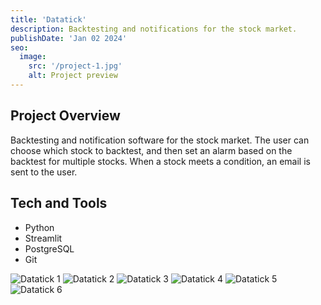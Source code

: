 ```yaml
---
title: 'Datatick'
description: Backtesting and notifications for the stock market.
publishDate: 'Jan 02 2024'
seo:
  image:
    src: '/project-1.jpg'
    alt: Project preview
---
```


<!--![Project preview](/project-1.jpg)-->

## Project Overview

Backtesting and notification software for the stock market. The user can choose which stock to backtest, and then set an alarm based on the backtest for multiple stocks. When a stock meets a condition, an email is sent to the user.

## Tech and Tools

- Python
- Streamlit
- PostgreSQL
- Git

![Datatick 1](/astro-portfolio/datatick-1.png)
![Datatick 2](/astro-portfolio/datatick-2.png)
![Datatick 3](/astro-portfolio/datatick-3.png)
![Datatick 4](/astro-portfolio/datatick-4.png)
![Datatick 5](/astro-portfolio/datatick-5.png)
![Datatick 6](/astro-portfolio/datatick-6.png)